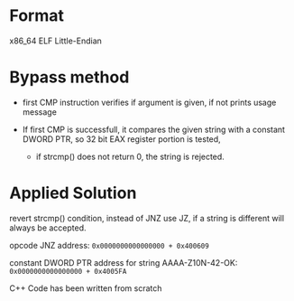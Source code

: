 
# Format

x86_64 ELF Little-Endian

# Bypass method


- first CMP instruction verifies if argument is given, if not prints usage message

- If first CMP is successfull, it compares the given string with a constant DWORD PTR, so 32 bit EAX register portion is tested,

  - if strcmp() does not return 0, the string is rejected.


# Applied Solution

revert strcmp() condition, instead of JNZ use JZ, if a string is different will always be accepted.

opcode JNZ address: `0x0000000000000000 + 0x400609`

constant DWORD PTR address for string AAAA-Z10N-42-OK: `0x0000000000000000 + 0x4005FA`

C++ Code has been written from scratch

